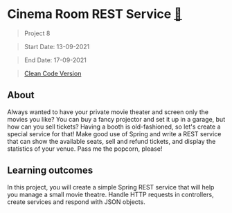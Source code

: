 # Cinema Room REST Service [:rocket:](https://hyperskill.org/projects/189?track=12)

> Project 8

> Start Date: 13-09-2021

> End Date: 17-09-2021

> [Clean Code Version](https://github.com/Sanju525/CinemaRoom-REST-Service)

## About
Always wanted to have your private movie theater and screen only the movies you like? You can buy a fancy projector and set it up in a garage,
but how can you sell tickets? Having a booth is old-fashioned, so let's create a special service for that! Make good use of Spring and write a REST service
that can show the available seats, sell and refund tickets, and display the statistics of your venue. Pass me the popcorn, please!

## Learning outcomes
In this project, you will create a simple Spring REST service that will help you manage a small movie theatre. Handle HTTP requests in controllers, create 
services and respond with JSON objects.
